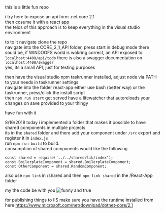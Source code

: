 this is a little fun repo

i try here to expose an api form .net core 2.1  
then cosume it with a react app  
the telos of this approach is to keep everything in the visual studio environment  

to to it navigate clone the repo  
navigate into the CORE_2_1_API folder, press start in debug mode
there sould be, if WINDOOFS world is wokring correct, an API exposed to ```localhost:4400/api/todo```
there is also a swagger documentation on `localhost:4400/swagger`  
yes, its a small API, just for testing purposes

then have the visual studio npm taskrunner installed, adjust node via PATH to your needs in taskrunner settings  
navigate into the folder react-app
either use bash (better way) or the taskrunner, press/click the install script  
then ```npm run start``` 
get served
have a lifewatcher that autoreloads your changes on save provided to your thingy

have fun with it  

8/16/2018
today i implemented a folder that makes it possible to have shared components in multiple projects  
its in the `shared` folder and there add your component under `/src` export and register it in `index.js`  
run `npm run build` to build.   
consumption of shared components would like the following
```
const shared = require('../../shared/lib/index');
const BoilerplateComponent = shared.BoilerplateComponent;
const OtherComponent = shared.RandomComponent;
```

also use `npm link` in /shared and then `npm link shared` in the /React-App folder

my the code be with you
![funny and true](https://pics.onsizzle.com/2-raskreddit-u-glitteredalien-6h-nsfw-whats-your-better-than-sex-34726053.png)

for publishing things to IIS make sure you have the runtime installed from here https://www.microsoft.com/net/download/dotnet-core/2.1